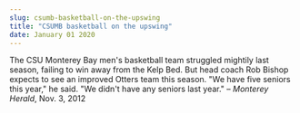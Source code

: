 ```yaml
---
slug: csumb-basketball-on-the-upswing
title: "CSUMB basketball on the upswing"
date: January 01 2020
---
```


 
<p>
  The CSU Monterey Bay men's basketball team struggled mightily last season,
  failing to win away from the Kelp Bed. But head coach Rob Bishop expects to
  see an improved Otters team this season. "We have five seniors this year," he
  said. "We didn't have any seniors last year." – <em>Monterey Herald</em>, Nov.
  3, 2012
</p>
 
